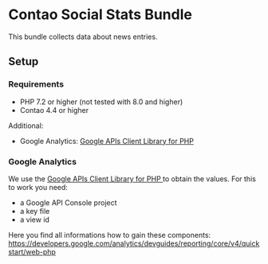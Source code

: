 # Contao Social Stats Bundle

This bundle collects data about news entries.

## Setup

### Requirements
- PHP 7.2 or higher (not tested with 8.0 and higher)
- Contao 4.4 or higher

Additional:
- Google Analytics: [Google APIs Client Library for PHP
  ](https://github.com/googleapis/google-api-php-client)

### Google Analytics
We use the [Google APIs Client Library for PHP
](https://github.com/googleapis/google-api-php-client) to obtain the values. For this to work you need:

- a Google API Console project
- a key file
- a view id

Here you find all informations how to gain these components: https://developers.google.com/analytics/devguides/reporting/core/v4/quickstart/web-php 
